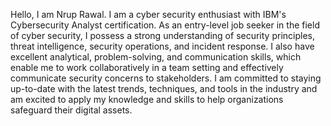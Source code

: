 Hello, I am Nrup Rawal. I am a cyber security enthusiast with IBM's Cybersecurity Analyst certification. As an entry-level job seeker in the field of cyber security, I possess a strong understanding of security principles, threat intelligence, security operations, and incident response. I also have excellent analytical, problem-solving, and communication skills, which enable me to work collaboratively in a team setting and effectively communicate security concerns to stakeholders. I am committed to staying up-to-date with the latest trends, techniques, and tools in the industry and am excited to apply my knowledge and skills to help organizations safeguard their digital assets.

<!---
nrup-rawal/nrup-rawal is a ✨ special ✨ repository because its `README.md` (this file) appears on your GitHub profile.
You can click the Preview link to take a look at your changes.
--->
